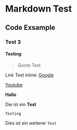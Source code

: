# Markdown Test

## Code Exsample

### Test 3

#### Testing

> Quote Test



Link Test inline: [Google](https://www.google.com)

[Youtube](https://www.youtube.com)

**Hallo**

Die ist ein **Test**

`Testing`

Dies ist ein weiterer `Test`
